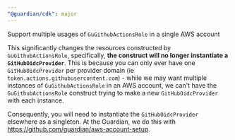 ```yaml
---
"@guardian/cdk": major
---
```


Support multiple usages of `GuGithubActionsRole` in a single AWS account

This significantly changes the resources constructed by `GuGithubActionsRole`,
specifically, **the construct will no longer instantiate a `GitHubOidcProvider`**.
This is because you can only ever have one `GitHubOidcProvider` per provider
domain (ie `token.actions.githubusercontent.com`) - while we may want multiple
instances of `GuGithubActionsRole` in an AWS account, we can't have the
`GuGithubActionsRole` construct trying to make a new `GitHubOidcProvider` with
each instance.

Consequently, you will need to instantiate the `GitHubOidcProvider` elsewhere
as a singleton. At the Guardian, we do this with https://github.com/guardian/aws-account-setup.
